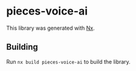 # pieces-voice-ai

This library was generated with [Nx](https://nx.dev).

## Building

Run `nx build pieces-voice-ai` to build the library.
